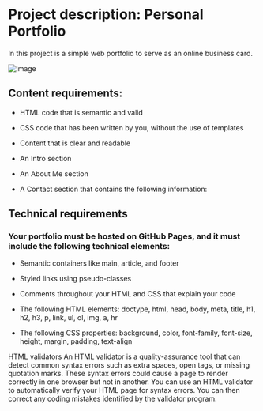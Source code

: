 # Project description: Personal Portfolio
In this project is a simple web portfolio to serve as an online business card. 

![image](https://github.com/vallif247/vallif247.github.io/assets/123528849/edd2dc85-dcdd-49d9-8894-e24fecdd8844)

## Content requirements:

- HTML code that is semantic and valid

- CSS code that has been written by you, without the use of templates

- Content that is clear and readable

- An Intro section 

- An About Me section

- A Contact section that contains the following information:

## Technical requirements
### Your portfolio must be hosted on GitHub Pages, and it must include the following technical elements:

- Semantic containers like main, article, and footer

- Styled links using pseudo-classes

- Comments throughout your HTML and CSS that explain your code

- The following HTML elements: doctype, html, head, body, meta, title,
h1, h2, h3, p, link, ul, ol, img, a, hr

- The following CSS properties: background, color, font-family, font-size,
height, margin, padding, text-align

HTML validators
An HTML validator is a quality-assurance tool that can detect common syntax errors such as extra spaces, open tags, or missing quotation marks. These syntax errors could cause a page to render correctly in one browser but not in another. You can use an HTML validator to automatically verify your HTML page for syntax errors. You can then correct any coding mistakes identified by the validator program.

